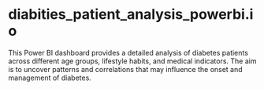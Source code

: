 # diabities_patient_analysis_powerbi.io
This Power BI dashboard provides a detailed analysis of diabetes patients across different age groups, lifestyle habits, and medical indicators. The aim is to uncover patterns and correlations that may influence the onset and management of diabetes.
